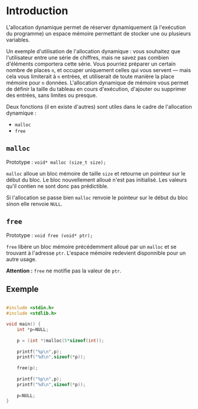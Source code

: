 # Introduction
L'allocation dynamique permet de réserver dynamiquement (à l'exécution du programme) un espace mémoire permettant de stocker une ou plusieurs variables.

Un exemple d'utilisation de l'allocation dynamique : vous souhaitez que l'utilisateur entre une série de chiffres, mais ne savez pas combien d'éléments comportera cette série. Vous pourriez préparer un certain nombre de places `n`, et occuper uniquement celles qui vous servent — mais cela vous limiterait à `n` entrées, et utiliserait de toute manière la place mémoire pour `n` données. L'allocation dynamique de mémoire vous permet de définir la taille du tableau en cours d'exécution, d'ajouter ou supprimer des entrées, sans limites ou presque. 

Deux fonctions (il en existe d'autres) sont utiles dans le cadre de l'allocation dynamique :
- `malloc`
- `free`

## `malloc`

Prototype : `void* malloc (size_t size);`

`malloc` alloue un bloc mémoire de taille `size` et retourne un pointeur sur le début du bloc.
Le bloc nouvellement alloué n'est pas initialisé. Les valeurs qu'il contien ne sont donc pas prédictible.

Si l'allocation se passe bien `malloc` renvoie le pointeur sur le début du bloc sinon elle renvoie `NULL`.

## `free`

Prototype : `void free (void* ptr);`

`free` libère un bloc mémoire précédemment alloué par un `malloc` et se trouvant à l'adresse `ptr`. L'espace mémoire redevient disponnible pour un autre usage.

**Attention :** `free` ne motifie pas la valeur de `ptr`. 

## Exemple

```c runnable

#include <stdin.h>
#include <stdlib.h>

void main() {
	int *p=NULL;
	
	p = (int *)malloc(5*sizeof(int));
	
	printf("%p\n",p);
	printf("%d\n",sizeof(*p));
	
	free(p);
	
	printf("%p\n",p);
	printf("%d\n",sizeof(*p));
	
	p=NULL;
}
```
